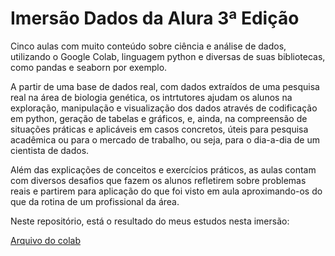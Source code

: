 
# Imersão Dados da Alura 3ª Edição

Cinco aulas com muito conteúdo sobre ciência e análise de dados, utilizando o Google Colab, linguagem python e diversas de suas bibliotecas, como pandas e seaborn por exemplo.

A partir de uma base de dados real, com dados extraídos de uma pesquisa real na área de biologia genética, os intrtutores ajudam os alunos na exploração, manipulação e visualização dos dados através de codificação em python, geração de tabelas e gráficos, e, ainda, na compreensão de situações práticas e aplicáveis em casos concretos, úteis para pesquisa acadêmica ou para o mercado de trabalho, ou seja, para o dia-a-dia de um cientista de dados.

Além das explicações de conceitos e exercícios práticos, as aulas contam com diversos desafios que fazem os alunos refletirem sobre problemas reais e partirem para aplicação do que foi visto em aula aproximando-os do que da rotina de um profissional da área.

Neste repositório, está o resultado do meus estudos nesta imersão:

[Arquivo do colab](https://github.com/johnnyglauber/analise_dados_farmacos/blob/main/Imers%C3%A3o_Dados_3_Alura.ipynb)


